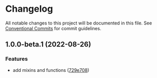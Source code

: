 # Changelog

All notable changes to this project will be documented in this file. See [Conventional Commits](https://conventionalcommits.org) for commit guidelines.

## 1.0.0-beta.1 (2022-08-26)


### Features

* add mixins and functions ([729e708](https://github.com/unsass/selector/commit/729e70868e8688656b89ec2ff9bf3b5fe598510b))
